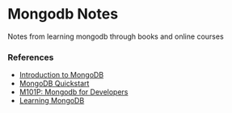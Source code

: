 # Mongodb Notes

Notes from learning mongodb through books and online courses

### References

* [Introduction to MongoDB](https://www.coursera.org/learn/introduction-mongodb)
* [MongoDB Quickstart](http://freemongodbcourse.com/)
* [M101P: Mongodb for Developers](https://university.mongodb.com/courses/M101P/about)
* [Learning MongoDB](https://www.lynda.com/Moodle-tutorials/Learning-MongoDB/573253-2.html)



